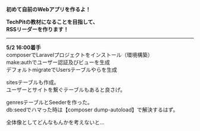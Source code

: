 **初めて自前のWebアプリを作るよ！**

**TechPitの教材になることを目指して、  
RSSリーダーを作ります！**

___

**5/2 16:00着手**  
composerでLaravelプロジェクトをインストール（環境構築）  
make:authでユーザー認証及びビューを生成  
デフォルトmigrateでUsersテーブルやらを生成  

sitesテーブルも作成。  
ユーザーとサイトを繋ぐテーブルもあると良さげ。  

genresテーブルとSeederを作った。  
db:seedでハマった時は【composer dump-autoload】で解決するはず。  

全体像としてどんなもんかを考えないと…  
